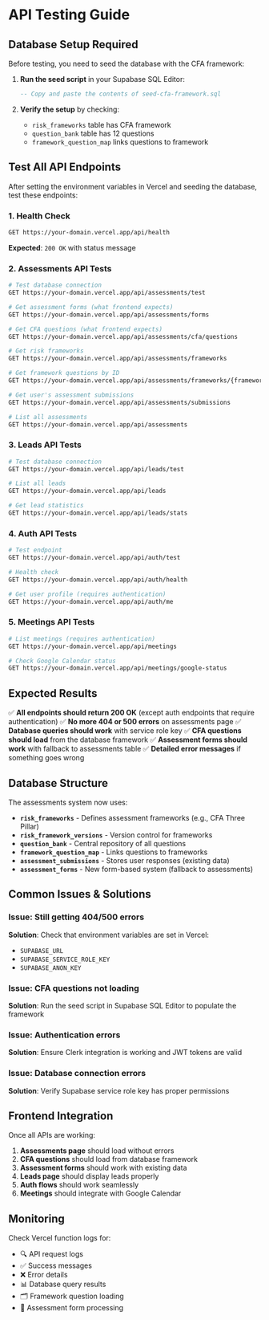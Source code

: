 # API Testing Guide

## **Database Setup Required**

Before testing, you need to seed the database with the CFA framework:

1. **Run the seed script** in your Supabase SQL Editor:
   ```sql
   -- Copy and paste the contents of seed-cfa-framework.sql
   ```

2. **Verify the setup** by checking:
   - `risk_frameworks` table has CFA framework
   - `question_bank` table has 12 questions
   - `framework_question_map` links questions to framework

## **Test All API Endpoints**

After setting the environment variables in Vercel and seeding the database, test these endpoints:

### **1. Health Check**
```bash
GET https://your-domain.vercel.app/api/health
```
**Expected**: `200 OK` with status message

### **2. Assessments API Tests**
```bash
# Test database connection
GET https://your-domain.vercel.app/api/assessments/test

# Get assessment forms (what frontend expects)
GET https://your-domain.vercel.app/api/assessments/forms

# Get CFA questions (what frontend expects)
GET https://your-domain.vercel.app/api/assessments/cfa/questions

# Get risk frameworks
GET https://your-domain.vercel.app/api/assessments/frameworks

# Get framework questions by ID
GET https://your-domain.vercel.app/api/assessments/frameworks/{framework_version_id}/questions

# Get user's assessment submissions
GET https://your-domain.vercel.app/api/assessments/submissions

# List all assessments
GET https://your-domain.vercel.app/api/assessments
```

### **3. Leads API Tests**
```bash
# Test database connection
GET https://your-domain.vercel.app/api/leads/test

# List all leads
GET https://your-domain.vercel.app/api/leads

# Get lead statistics
GET https://your-domain.vercel.app/api/leads/stats
```

### **4. Auth API Tests**
```bash
# Test endpoint
GET https://your-domain.vercel.app/api/auth/test

# Health check
GET https://your-domain.vercel.app/api/auth/health

# Get user profile (requires authentication)
GET https://your-domain.vercel.app/api/auth/me
```

### **5. Meetings API Tests**
```bash
# List meetings (requires authentication)
GET https://your-domain.vercel.app/api/meetings

# Check Google Calendar status
GET https://your-domain.vercel.app/api/meetings/google-status
```

## **Expected Results**

✅ **All endpoints should return 200 OK** (except auth endpoints that require authentication)
✅ **No more 404 or 500 errors** on assessments page
✅ **Database queries should work** with service role key
✅ **CFA questions should load** from the database framework
✅ **Assessment forms should work** with fallback to assessments table
✅ **Detailed error messages** if something goes wrong

## **Database Structure**

The assessments system now uses:

- **`risk_frameworks`** - Defines assessment frameworks (e.g., CFA Three Pillar)
- **`risk_framework_versions`** - Version control for frameworks
- **`question_bank`** - Central repository of all questions
- **`framework_question_map`** - Links questions to frameworks
- **`assessment_submissions`** - Stores user responses (existing data)
- **`assessment_forms`** - New form-based system (fallback to assessments)

## **Common Issues & Solutions**

### **Issue: Still getting 404/500 errors**
**Solution**: Check that environment variables are set in Vercel:
- `SUPABASE_URL`
- `SUPABASE_SERVICE_ROLE_KEY`
- `SUPABASE_ANON_KEY`

### **Issue: CFA questions not loading**
**Solution**: Run the seed script in Supabase SQL Editor to populate the framework

### **Issue: Authentication errors**
**Solution**: Ensure Clerk integration is working and JWT tokens are valid

### **Issue: Database connection errors**
**Solution**: Verify Supabase service role key has proper permissions

## **Frontend Integration**

Once all APIs are working:
1. **Assessments page** should load without errors
2. **CFA questions** should load from database framework
3. **Assessment forms** should work with existing data
4. **Leads page** should display leads properly
5. **Auth flows** should work seamlessly
6. **Meetings** should integrate with Google Calendar

## **Monitoring**

Check Vercel function logs for:
- 🔍 API request logs
- ✅ Success messages
- ❌ Error details
- 📊 Database query results
- 🗂️ Framework question loading
- 📝 Assessment form processing
